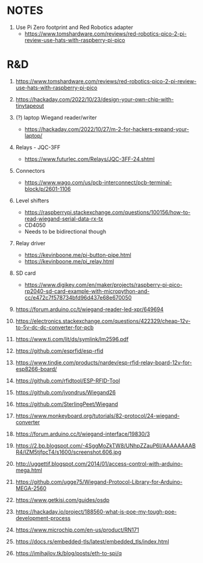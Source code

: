 # NOTES

1. Use Pi Zero footprint and Red Robotics adapter
   - https://www.tomshardware.com/reviews/red-robotics-pico-2-pi-review-use-hats-with-raspberry-pi-pico
   
# R&D
1. https://www.tomshardware.com/reviews/red-robotics-pico-2-pi-review-use-hats-with-raspberry-pi-pico

2. https://hackaday.com/2022/10/23/design-your-own-chip-with-tinytapeout
3. (?) laptop Wiegand reader/writer
   - https://hackaday.com/2022/10/27/m-2-for-hackers-expand-your-laptop/

4. Relays - JQC-3FF
   - https://www.futurlec.com/Relays/JQC-3FF-24.shtml 

5. Connectors
    - https://www.wago.com/us/pcb-interconnect/pcb-terminal-block/p/2601-1106

6. Level shifters
   - https://raspberrypi.stackexchange.com/questions/100156/how-to-read-wiegand-serial-data-rx-tx
   - CD4050
   - Needs to be bidirectional though

7. Relay driver
   - https://kevinboone.me/pi-button-pipe.html
   - https://kevinboone.me/pi_relay.html

8. SD card
   - https://www.digikey.com/en/maker/projects/raspberry-pi-pico-rp2040-sd-card-example-with-micropython-and-cc/e472c7f578734bfd96d437e68e670050

9.  https://forum.arduino.cc/t/wiegand-reader-led-xpr/649694
10. https://electronics.stackexchange.com/questions/422329/cheap-12v-to-5v-dc-dc-converter-for-pcb
11. https://www.ti.com/lit/ds/symlink/lm2596.pdf
12. https://github.com/esprfid/esp-rfid
13. https://www.tindie.com/products/nardev/esp-rfid-relay-board-12v-for-esp8266-board/
14. https://github.com/rfidtool/ESP-RFID-Tool
15. https://github.com/jvondrus/Wiegand26
16. https://github.com/SterlingPeet/Wiegand
17. https://www.monkeyboard.org/tutorials/82-protocol/24-wiegand-converter
18. https://forum.arduino.cc/t/wiegand-interface/19830/3
19. https://2.bp.blogspot.com/-4SggMoZkTW8/UNhpZZauP6I/AAAAAAAABR4/IZM5tjfpcT4/s1600/screenshot.606.jpg
20. http://uggettif.blogspot.com/2014/01/access-control-with-arduino-mega.html
21. https://github.com/ugge75/Wiegand-Protocol-Library-for-Arduino-MEGA-2560
22. https://www.getkisi.com/guides/osdp
23. https://hackaday.io/project/188560-what-is-poe-my-tough-poe-development-process
24. https://www.microchip.com/en-us/product/RN171
25. https://docs.rs/embedded-tls/latest/embedded_tls/index.html
26. https://imihajlov.tk/blog/posts/eth-to-spi/q